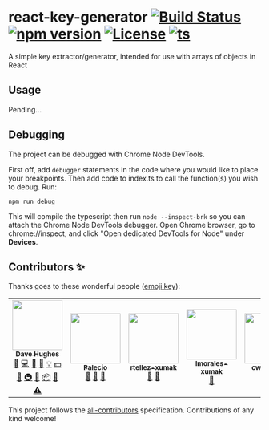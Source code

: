 # react-key-generator [![Build Status][ci-badge]][ci-link] [![npm version][npm-badge]][npm-link] [![License][license-image]][license-url] [![ts][ts-badge]][ts-link]

[ci-badge]: https://travis-ci.com/dlh3/react-key-generator.svg?branch=master
[ci-link]: https://travis-ci.com/dlh3/react-key-generator
[npm-badge]: https://badge.fury.io/js/react-key-generator.svg
[npm-link]: https://badge.fury.io/js/react-key-generator
[license-url]: https://opensource.org/licenses/MIT
[license-image]: https://img.shields.io/npm/l/react-key-generator.svg
[ts-badge]: https://badges.frapsoft.com/typescript/code/typescript.svg?v=101
[ts-link]: https://www.typescriptlang.org/

A simple key extractor/generator, intended for use with arrays of objects in React

## Usage
Pending...

## Debugging
The project can be debugged with Chrome Node DevTools.

First off, add `debugger` statements in the code where you would like to place your breakpoints.  Then add code to index.ts to call the function(s) you wish to debug.  Run:

`npm run debug`

This will compile the typescript then run `node --inspect-brk` so you can attach the Chrome Node DevTools debugger.  Open Chrome browser, go to chrome://inspect, and click "Open dedicated DevTools for Node" under **Devices**.

## Contributors ✨

Thanks goes to these wonderful people ([emoji key](https://allcontributors.org/docs/en/emoji-key)):

<!-- ALL-CONTRIBUTORS-LIST:START - Do not remove or modify this section -->
<!-- prettier-ignore-start -->
<!-- markdownlint-disable -->
<table>
  <tr>
    <td align="center"><a href="https://github.com/dlh3"><img src="https://avatars3.githubusercontent.com/u/648035?v=4" width="100px;" alt=""/><br /><sub><b>Dave Hughes</b></sub></a><br /><a href="#question-dlh3" title="Answering Questions">💬</a> <a href="https://github.com/dlh3/react-key-generator/commits?author=dlh3" title="Code">💻</a> <a href="#design-dlh3" title="Design">🎨</a> <a href="https://github.com/dlh3/react-key-generator/commits?author=dlh3" title="Documentation">📖</a> <a href="#example-dlh3" title="Examples">💡</a> <a href="#financial-dlh3" title="Financial">💵</a> <a href="#ideas-dlh3" title="Ideas, Planning, & Feedback">🤔</a> <a href="#infra-dlh3" title="Infrastructure (Hosting, Build-Tools, etc)">🚇</a> <a href="#maintenance-dlh3" title="Maintenance">🚧</a> <a href="#platform-dlh3" title="Packaging/porting to new platform">📦</a> <a href="https://github.com/dlh3/react-key-generator/pulls?q=is%3Apr+reviewed-by%3Adlh3" title="Reviewed Pull Requests">👀</a> <a href="https://github.com/dlh3/react-key-generator/commits?author=dlh3" title="Tests">⚠️</a></td>
    <td align="center"><a href="https://github.com/palecio-xumak"><img src="https://avatars2.githubusercontent.com/u/1945404?v=4" width="100px;" alt=""/><br /><sub><b>Palecio</b></sub></a><br /><a href="#question-palecio-xumak" title="Answering Questions">💬</a> <a href="#ideas-palecio-xumak" title="Ideas, Planning, & Feedback">🤔</a> <a href="https://github.com/dlh3/react-key-generator/pulls?q=is%3Apr+reviewed-by%3Apalecio-xumak" title="Reviewed Pull Requests">👀</a></td>
    <td align="center"><a href="https://github.com/rtellez-xumak"><img src="https://avatars1.githubusercontent.com/u/8192902?v=4" width="100px;" alt=""/><br /><sub><b>rtellez-xumak</b></sub></a><br /><a href="#question-rtellez-xumak" title="Answering Questions">💬</a> <a href="#ideas-rtellez-xumak" title="Ideas, Planning, & Feedback">🤔</a></td>
    <td align="center"><a href="https://github.com/lmorales-xumak"><img src="https://avatars0.githubusercontent.com/u/65908942?v=4" width="100px;" alt=""/><br /><sub><b>lmorales-xumak</b></sub></a><br /><a href="#question-lmorales-xumak" title="Answering Questions">💬</a></td>
    <td align="center"><a href="https://cwparsons.ca/"><img src="https://avatars3.githubusercontent.com/u/786967?v=4" width="100px;" alt=""/><br /><sub><b>cwparsons</b></sub></a><br /><a href="#question-cwparsons" title="Answering Questions">💬</a> <a href="#ideas-cwparsons" title="Ideas, Planning, & Feedback">🤔</a></td>
    <td align="center"><a href="https://stackoverflow.com/users/4443323/tomasz-mularczyk?tab=profile"><img src="https://avatars2.githubusercontent.com/u/12544704?v=4" width="100px;" alt=""/><br /><sub><b>Tomek</b></sub></a><br /><a href="#ideas-Tomekmularczyk" title="Ideas, Planning, & Feedback">🤔</a></td>
  </tr>
</table>

<!-- markdownlint-enable -->
<!-- prettier-ignore-end -->
<!-- ALL-CONTRIBUTORS-LIST:END -->

This project follows the [all-contributors](https://github.com/all-contributors/all-contributors) specification. Contributions of any kind welcome!
